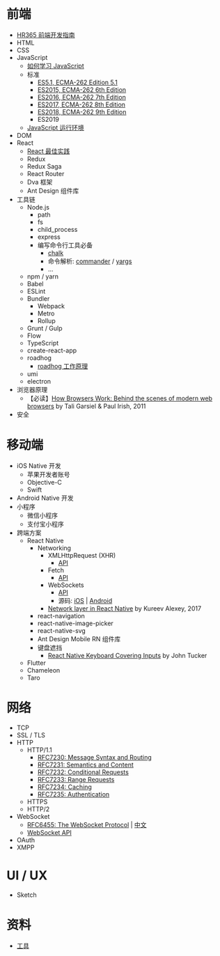 # 前端
- [HR365 前端开发指南](hr365-web-dev-guides/index.md)
- HTML
- CSS
- JavaScript
    - [如何学习 JavaScript](how-to-learn-js)
    - 标准
        - [ES5.1, ECMA-262 Edition 5.1](https://www.ecma-international.org/ecma-262/5.1/)
        - [ES2015, ECMA-262 6th Edition](https://www.ecma-international.org/ecma-262/6.0/)
        - [ES2016, ECMA-262 7th Edition](https://www.ecma-international.org/ecma-262/7.0/)
        - [ES2017, ECMA-262 8th Edition](https://www.ecma-international.org/ecma-262/8.0/)
        - [ES2018, ECMA-262 9th Edition](https://www.ecma-international.org/ecma-262/9.0/)
        - ES2019
    - [JavaScript 运行环境](js-env.md)
- DOM
- React
    - [React 最佳实践](react-best-practices.md)
    - Redux
    - Redux Saga
    - React Router
    - Dva 框架
    - Ant Design 组件库
- 工具链
    - Node.js
        - path
        - fs
        - child_process
        - express
        - 编写命令行工具必备
            - [chalk](https://github.com/chalk/chalk)
            - 命令解析: [commander](https://github.com/tj/commander.js) / [yargs](https://github.com/yargs/yargs)
            - ...
    - npm / yarn
    - Babel
    - ESLint
    - Bundler
        - Webpack
        - Metro
        - Rollup
    - Grunt / Gulp
    - Flow
    - TypeScript
    - create-react-app
    - roadhog
        - [roadhog 工作原理](how-roadhog-works.md)
    - umi
    - electron
- 浏览器原理
    - 【必读】[How Browsers Work: Behind the scenes of modern web browsers](https://www.html5rocks.com/en/tutorials/internals/howbrowserswork/) by Tali Garsiel & Paul Irish, 2011
- 安全

# 移动端
- iOS Native 开发
    - 苹果开发者账号
    - Objective-C
    - Swift
- Android Native 开发
- 小程序
    - 微信小程序
    - 支付宝小程序
- 跨端方案
    - React Native
        - Networking
            - XMLHttpRequest (XHR)
                - [API](https://developer.mozilla.org/en-US/docs/Web/API/XMLHttpRequest)
            - Fetch
                - [API](https://developer.mozilla.org/en-US/docs/Web/API/Fetch_API)
            - WebSockets
                - [API](https://developer.mozilla.org/en-US/docs/Web/API/WebSocket)
                - 源码: [iOS](https://github.com/facebook/react-native/tree/master/Libraries/WebSocket) | [Android](https://github.com/facebook/react-native/tree/master/ReactAndroid/src/main/java/com/facebook/react/modules/websocket)
            - [Network layer in React Native](https://medium.com/dailyjs/network-layer-in-react-native-eec841f11861) by Kureev Alexey, 2017
        - react-navigation
        - react-native-image-picker
        - react-native-svg
        - Ant Design Mobile RN 组件库
        - 键盘遮挡
            - [React Native Keyboard Covering Inputs](https://codeburst.io/react-native-keyboard-covering-inputs-72a9d3072689) by John Tucker
    - Flutter
    - Chameleon
    - Taro

# 网络
- TCP
- SSL / TLS
- HTTP
    - HTTP/1.1
        - [RFC7230: Message Syntax and Routing](https://tools.ietf.org/html/rfc7230)
        - [RFC7231: Semantics and Content](https://tools.ietf.org/html/rfc7231)
        - [RFC7232: Conditional Requests](https://tools.ietf.org/html/rfc7232)
        - [RFC7233: Range Requests](https://tools.ietf.org/html/rfc7233)
        - [RFC7234: Caching](https://tools.ietf.org/html/rfc7234)
        - [RFC7235: Authentication](https://tools.ietf.org/html/rfc7235)
    - HTTPS
    - HTTP/2
- WebSocket
    - [RFC6455: The WebSocket Protocol](https://tools.ietf.org/html/rfc6455) | [中文](https://juejin.im/post/5c6b7366e51d45016527d648)
    - [WebSocket API](https://developer.mozilla.org/en-US/docs/Web/API/WebSocket)
- OAuth
- XMPP

# UI / UX
- Sketch

# 资料
- [工具](tools.md)
